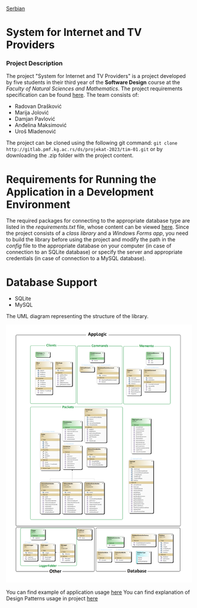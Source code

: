 [Serbian](README.srb.md)

# System for Internet and TV Providers

### Project Description

The project "System for Internet and TV Providers" is a project developed by five students in their third year of the **Software Design** course at the _Faculty of Natural Sciences and Mathematics_. The project requirements specification can be found [here](https://gitlab.pmf.kg.ac.rs/ds/projekat-2023/tim-01/-/blob/master/docs/opisProjekta.md). The team consists of:
- Radovan Drašković
- Marija Jolović
- Damjan Pavlović
- Anđelina Maksimović
- Uroš Mladenović

The project can be cloned using the following git command:
`git clone http://gitlab.pmf.kg.ac.rs/ds/projekat-2023/tim-01.git`
or by downloading the .zip folder with the project content.

# Requirements for Running the Application in a Development Environment

The required packages for connecting to the appropriate database type are listed in the _requirements.txt_ file, whose content can be viewed [here](https://gitlab.pmf.kg.ac.rs/ds/projekat-2023/tim-01/-/blob/master/requirements.txt).
Since the project consists of a _class library_ and a _Windows Forms app_, you need to build the library before using the project and modify the path in the _config_ file to the appropriate database on your computer (in case of connection to an SQLite database) or specify the server and appropriate credentials (in case of connection to a MySQL database).

# Database Support
- SQLite
- MySQL

The UML diagram representing the structure of the library.
<div>
  <img src="docs/UML_packet_providers.png" alt="UML diagram" height=700>
</div>

You can find example of application usage [here](https://github.com/AndjelinaMaksimovic/Internet-and-TV-Provider-System/blame/main/docs/video.mp4) 
You can find explanation of Design Patterns usage in project [here](https://github.com/AndjelinaMaksimovic/Internet-and-TV-Provider-System/blob/main/docs/patterns.md)

